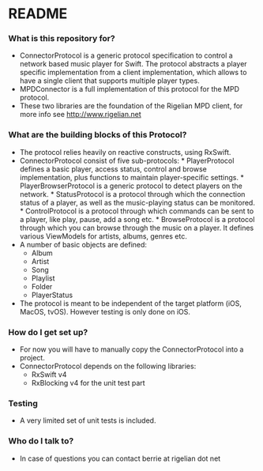 # README #

### What is this repository for? ###

* ConnectorProtocol is a generic protocol specification to control a network based music player for Swift.
The protocol abstracts a player specific implementation from a client implementation, which allows to have
a single client that supports multiple player types.
* MPDConnector is a full implementation of this protocol for the MPD protocol.
* These two libraries are the foundation of the Rigelian MPD client, for more info see http://www.rigelian.net

### What are the building blocks of this Protocol? ###

* The protocol relies heavily on reactive constructs, using RxSwift.
* ConnectorProtocol consist of five sub-protocols:
	  * PlayerProtocol defines a basic player, access status, control and browse implementation, plus functions to maintain player-specific settings.
	  * PlayerBrowserProtocol is a generic protocol to detect players on the network.
	  * StatusProtocol is a protocol through which the connection status of a player, as well as the music-playing status can be monitored.
	  * ControlProtocol is a protocol through which commands can be sent to a player, like play, pause, add a song etc.
	  * BrowseProtocol is a protocol through which you can browse through the music on a player. It defines various ViewModels for artists, albums, genres etc.
* A number of basic objects are defined:
	* Album
	* Artist
	* Song
	* Playlist
	* Folder
	* PlayerStatus
* The protocol is meant to be independent of the target platform (iOS, MacOS, tvOS). However testing is only done on iOS.

### How do I get set up? ###

* For now you will have to manually copy the ConnectorProtocol into a project.
* ConnectorProtocol depends on the following libraries:
	* RxSwift v4
	* RxBlocking v4 for the unit test part

### Testing ###

* A very limited set of unit tests is included.

### Who do I talk to? ###

* In case of questions you can contact berrie at rigelian dot net